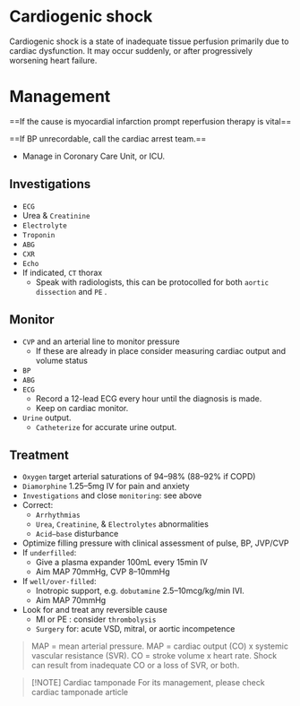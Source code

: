 # Cardiogenic shock

Cardiogenic shock is a state of inadequate tissue perfusion primarily due to cardiac
dysfunction. It may occur suddenly, or after progressively worsening heart failure.

# Management

==If the cause is myocardial infarction prompt reperfusion therapy is vital==

==If BP unrecordable, call the cardiac arrest team.==

- Manage in Coronary Care Unit, or ICU.
## Investigations

- `ECG` 
- Urea & `Creatinine`
- `Electrolyte` 
- `Troponin` 
- `ABG`
- `CXR` 
- `Echo` 
- If indicated, `CT` thorax
	- Speak with radiologists, this can be protocolled for both `aortic dissection` and `PE` .

## Monitor

- `CVP` and an arterial line to monitor pressure
	- If these are already in place consider measuring cardiac output and volume status
- `BP`
- `ABG`
- `ECG`
	- Record a 12-lead ECG every hour until the diagnosis is made.
	- Keep on cardiac monitor.
- `Urine` output.
	- `Catheterize` for accurate urine output.

## Treatment

- `Oxygen` target arterial saturations of 94–98% (88–92% if COPD)
- `Diamorphine` 1.25–5mg IV for pain and anxiety
- `Investigations` and close `monitoring`: see above
- Correct:
	- `Arrhythmias`
	- `Urea`, `Creatinine`, & `Electrolytes` abnormalities
	- `Acid–base` disturbance
- Optimize filling pressure with clinical assessment of pulse, BP, JVP/CVP
- If `underfilled`: 
	- Give a plasma expander 100mL every 15min IV
	- Aim MAP 70mmHg, CVP 8–10mmHg
- If `well/over-filled`:
	- Inotropic support, e.g. `dobutamine` 2.5–10mcg/kg/min IVI.
	- Aim MAP 70mmHg
- Look for and treat any reversible cause
	- MI or PE : consider `thrombolysis`
	- `Surgery` for: acute VSD, mitral, or aortic incompetence



> MAP = mean arterial pressure.
> MAP = cardiac output (CO) x systemic vascular resistance (SVR).
> CO = stroke volume x heart rate.
> Shock can result from inadequate CO or a loss of SVR, or both.


> [!NOTE] Cardiac tamponade
> For its management, please check cardiac tamponade article 
